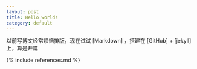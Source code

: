 ```yaml
---
layout: post
title: Hello world!
category: default
---
```


以前写博文经常烦恼排版，现在试试 [Markdown] ，搭建在 [GitHub] + [jekyll]上，算是开篇

{% include references.md %}
